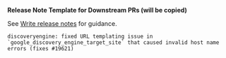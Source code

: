 <!--
Complete the self-review checklist to help speed up the review process: https://googlecloudplatform.github.io/magic-modules/contribute/review-pr/

If your PR is still work in progress, please create it in draft mode.

Put a description of what this PR is for here, along with any references to issues that this resolves or contributes to.
For example: Fixes https://github.com/hashicorp/terraform-provider-google/issues/ISSUE_ID
-->

**Release Note Template for Downstream PRs (will be copied)**

See [Write release notes](https://googlecloudplatform.github.io/magic-modules/contribute/release-notes/) for guidance.

```release-note:bug
discoveryengine: fixed URL templating issue in `google_discovery_engine_target_site` that caused invalid host name errors (fixes #19621)
```
